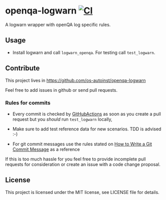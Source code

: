 # openqa-logwarn [![CI](https://github.com/os-autoinst/openqa-logwarn/actions/workflows/ci.yaml/badge.svg)](https://github.com/os-autoinst/openqa-logwarn/actions/workflows/ci.yaml)

A logwarn wrapper with openQA log specific rules.

## Usage

* Install logwarn and call `logwarn_openqa`. For testing call `test_logwarn`.


## Contribute

This project lives in https://github.com/os-autoinst/openqa-logwarn

Feel free to add issues in github or send pull requests.

### Rules for commits

* Every commit is checked by [GitHubActions](https://docs.github.com/en/actions)
  as soon as you create a pull request but you *should* run `test_logwarn` locally,

* Make sure to add test reference data for new scenarios. TDD is advised :-)

* For git commit messages use the rules stated on
  [How to Write a Git Commit Message](http://chris.beams.io/posts/git-commit/) as
  a reference

If this is too much hassle for you feel free to provide incomplete pull
requests for consideration or create an issue with a code change proposal.

## License

This project is licensed under the MIT license, see LICENSE file for details.
